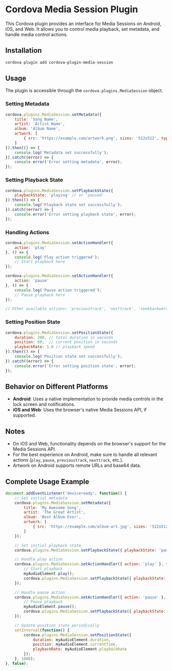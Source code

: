 # Cordova Media Session Plugin

This Cordova plugin provides an interface for Media Sessions on Android, iOS, and Web. It allows you to control media playback, set metadata, and handle media control actions.

## Installation

```bash
cordova plugin add cordova-plugin-media-session
```

## Usage

The plugin is accessible through the `cordova.plugins.MediaSession` object.

### Setting Metadata

```javascript
cordova.plugins.MediaSession.setMetadata({
    title: 'Song Name',
    artist: 'Artist Name',
    album: 'Album Name',
    artwork: [
        { src: 'https://example.com/artwork.png', sizes: '512x512', type: 'image/png' }
    ]
}).then(() => {
    console.log('Metadata set successfully');
}).catch((error) => {
    console.error('Error setting metadata', error);
});
```

### Setting Playback State

```javascript
cordova.plugins.MediaSession.setPlaybackState({
    playbackState: 'playing' // or 'paused'
}).then(() => {
    console.log('Playback state set successfully');
}).catch((error) => {
    console.error('Error setting playback state', error);
});
```

### Handling Actions

```javascript
cordova.plugins.MediaSession.setActionHandler({
    action: 'play'
}, () => {
    console.log('Play action triggered');
    // Start playback here
});

cordova.plugins.MediaSession.setActionHandler({
    action: 'pause'
}, () => {
    console.log('Pause action triggered');
    // Pause playback here
});

// Other available actions: 'previoustrack', 'nexttrack', 'seekbackward', 'seekforward', 'seekto', 'stop'
```

### Setting Position State

```javascript
cordova.plugins.MediaSession.setPositionState({
    duration: 300, // total duration in seconds
    position: 60,  // current position in seconds
    playbackRate: 1.0 // playback speed
}).then(() => {
    console.log('Position state set successfully');
}).catch((error) => {
    console.error('Error setting position state', error);
});
```

## Behavior on Different Platforms

- **Android**: Uses a native implementation to provide media controls in the lock screen and notifications.
- **iOS and Web**: Uses the browser's native Media Sessions API, if supported.

## Notes

- On iOS and Web, functionality depends on the browser's support for the Media Sessions API.
- For the best experience on Android, make sure to handle all relevant actions (`play`, `pause`, `previoustrack`, `nexttrack`, etc.).
- Artwork on Android supports remote URLs and base64 data.

## Complete Usage Example

```javascript
document.addEventListener('deviceready', function() {
    // Set initial metadata
    cordova.plugins.MediaSession.setMetadata({
        title: 'My Awesome Song',
        artist: 'The Great Artist',
        album: 'Best Album Ever',
        artwork: [
            { src: 'https://example.com/album-art.jpg', sizes: '512x512', type: 'image/jpeg' }
        ]
    });

    // Set initial playback state
    cordova.plugins.MediaSession.setPlaybackState({ playbackState: 'paused' });

    // Handle play action
    cordova.plugins.MediaSession.setActionHandler({ action: 'play' }, function() {
        // Start playback
        myAudioElement.play();
        cordova.plugins.MediaSession.setPlaybackState({ playbackState: 'playing' });
    });

    // Handle pause action
    cordova.plugins.MediaSession.setActionHandler({ action: 'pause' }, function() {
        // Pause playback
        myAudioElement.pause();
        cordova.plugins.MediaSession.setPlaybackState({ playbackState: 'paused' });
    });

    // Update position state periodically
    setInterval(function() {
        cordova.plugins.MediaSession.setPositionState({
            duration: myAudioElement.duration,
            position: myAudioElement.currentTime,
            playbackRate: myAudioElement.playbackRate
        });
    }, 1000);
}, false);